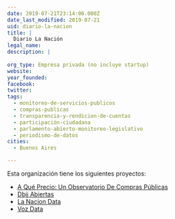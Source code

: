 ```yaml
---
date: 2019-07-21T23:14:06.000Z
date_last_modified: 2019-07-21
uid: diario-la-nacion
title: |
  Diario La Nación
legal_name: 
description: |
  
org_type: Empresa privada (no incluye startup)
website: 
year_founded: 
facebook: 
twitter: 
tags:
  - monitoreo-de-servicios-publicos
  - compras-publicas
  - transparencia-y-rendicion-de-cuentas
  - participación-ciudadana
  - parlamento-abierto-monitoreo-legislativo
  - periodismo-de-datos
cities: 
  - Buenos Aires

---
```


Esta organización tiene los siguientes proyectos:

- [A Qué Precio: Un Observatorio De Compras Públicas](/proyectos/a-que-precio-un-observatorio-de-compras-publicas)
- [Dbjj Abiertas](/proyectos/dbjj-abiertas)
- [La Nacion Data](/proyectos/la-nacion-data)
- [Voz Data](/proyectos/voz-data)
